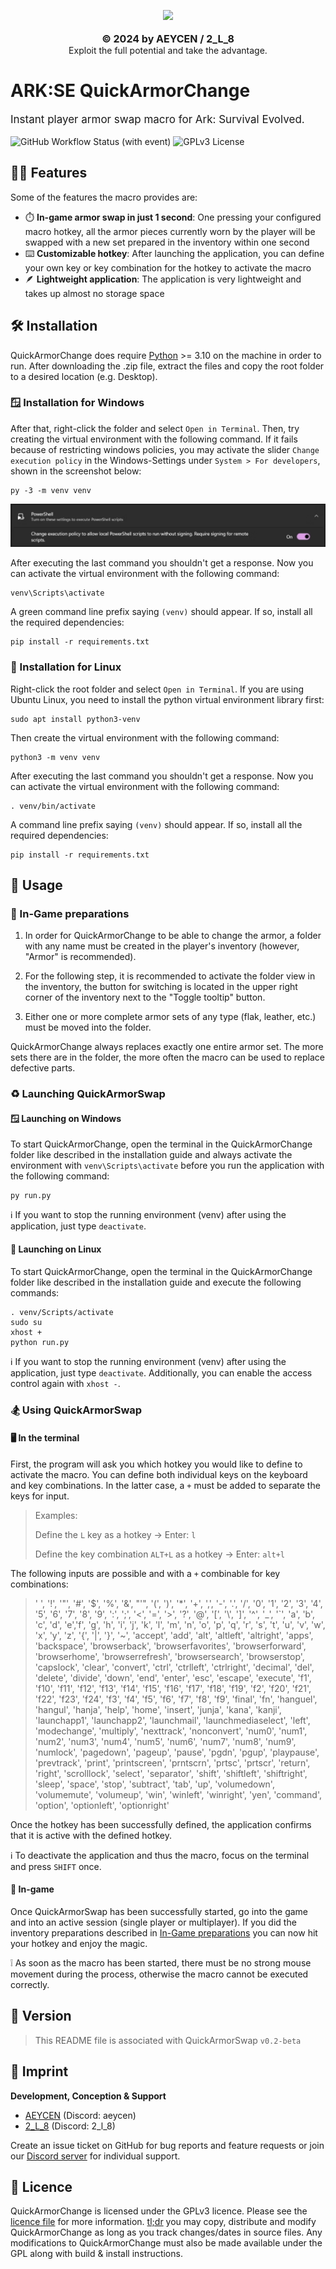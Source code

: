 <p align="center">
  <picture>
    <source
      width="256px"
      media="(prefers-color-scheme: dark)"
    >
    <img 
      src="app/static/img/quickArmorChange-full.png"
    >
  </picture>
  <br><br>
  <b style="font-size: 16px">© 2024 by AEYCEN / 2_L_8</b>
   <br>
   Exploit the full potential and take the advantage.
</p>

# ARK:SE QuickArmorChange

<p style="font-size: 17px">Instant player armor swap macro for Ark: Survival Evolved.</p>

![GitHub Workflow Status (with event)](https://img.shields.io/github/actions/workflow/status/ReVanced/revanced-patches/release.yml)
![GPLv3 License](https://img.shields.io/badge/License-GPL%20v3-yellow.svg)


## 💪🏼 Features

Some of the features the macro provides are:

* ⏱️ **In-game armor swap in just 1 second**: One pressing your configured macro hotkey, all the armor pieces currently worn by the player will be swapped with a new set prepared in the inventory within one second
* ⌨️ **Customizable hotkey**: After launching the application, you can define your own key or key combination for the hotkey to activate the macro
* 🪶 **Lightweight application**: The application is very lightweight and takes up almost no storage space


## 🛠️ Installation

QuickArmorChange does require [Python](https://www.python.org/downloads/) >= 3.10 on the machine in order to run.
After downloading the .zip file, extract the files and copy the root folder to a desired location (e.g. Desktop).


### 🪟 Installation for Windows

After that, right-click the folder and select `Open in Terminal`. 
Then, try creating the virtual environment with the following command. 
If it fails because of restricting windows policies, you may activate the slider `Change execution policy` in the Windows-Settings under `System > For developers`, shown in the screenshot below:

    py -3 -m venv venv

![PowerShellSlider](img/settings_powerShellSlider.png)

After executing the last command you shouldn't get a response. Now you can activate the virtual environment with the following command:

    venv\Scripts\activate

A green command line prefix saying `(venv)` should appear. If so, install all the required dependencies:

    pip install -r requirements.txt


### 🐧 Installation for Linux

Right-click the root folder and select `Open in Terminal`.
If you are using Ubuntu Linux, you need to install the python virtual environment library first:

    sudo apt install python3-venv

Then create the virtual environment with the following command:

    python3 -m venv venv

After executing the last command you shouldn't get a response. Now you can activate the virtual environment with the following command:

    . venv/bin/activate

A command line prefix saying `(venv)` should appear. If so, install all the required dependencies:

    pip install -r requirements.txt


## 🚀 Usage

### 🦖 In-Game preparations
<a name="in-game-preparations"></a>

1. In order for QuickArmorChange to be able to change the armor, a folder with any name must be created in the player's inventory (however, "Armor" is recommended). 

2. For the following step, it is recommended to activate the folder view in the inventory, the button for switching is located in the upper right corner of the inventory next to the "Toggle tooltip" button.

3. Either one or more complete armor sets of any type (flak, leather, etc.) must be moved into the folder.

QuickArmorChange always replaces exactly one entire armor set.
The more sets there are in the folder, the more often the macro can be used to replace defective parts.


### ♻️ Launching QuickArmorSwap

#### 🪟 Launching on Windows

To start QuickArmorChange, open the terminal in the QuickArmorChange folder like described in the installation guide and always activate the environment with `venv\Scripts\activate` before you run the application with the following command:

    py run.py

ℹ️ If you want to stop the running environment (venv) after using the application, just type `deactivate`.


#### 🐧 Launching on Linux

To start QuickArmorChange, open the terminal in the QuickArmorChange folder like described in the installation guide and execute the following commands:

    . venv/Scripts/activate
    sudo su
    xhost +
    python run.py

ℹ️ If you want to stop the running environment (venv) after using the application, just type `deactivate`. Additionally, you can enable the access control again with `xhost -`.


### 🏂 Using QuickArmorSwap

#### 🖥️ In the terminal

First, the program will ask you which hotkey you would like to define to activate the macro.
You can define both individual keys on the keyboard and key combinations.
In the latter case, a `+` must be added to separate the keys for input.

> Examples:
> 
> Define the `L` key as a hotkey -> Enter: `l`
> 
> Define the key combination `ALT+L` as a hotkey -> Enter: `alt+l`

The following inputs are possible and with a `+` combinable for key combinations:
 
> ' ', '!', '"', '#', '$', '%', '&', "'", '(',
')', '*', '+', ',', '-', '.', '/', '0', '1', '2', '3', '4', '5', '6', '7',
'8', '9', ':', ';', '<', '=', '>', '?', '@', '[', '\\', ']', '^', '_', '`',
'a', 'b', 'c', 'd', 'e','f', 'g', 'h', 'i', 'j', 'k', 'l', 'm', 'n', 'o',
'p', 'q', 'r', 's', 't', 'u', 'v', 'w', 'x', 'y', 'z', '{', '|', '}', '~',
'accept', 'add', 'alt', 'altleft', 'altright', 'apps', 'backspace',
'browserback', 'browserfavorites', 'browserforward', 'browserhome',
'browserrefresh', 'browsersearch', 'browserstop', 'capslock', 'clear',
'convert', 'ctrl', 'ctrlleft', 'ctrlright', 'decimal', 'del', 'delete',
'divide', 'down', 'end', 'enter', 'esc', 'escape', 'execute', 'f1', 'f10',
'f11', 'f12', 'f13', 'f14', 'f15', 'f16', 'f17', 'f18', 'f19', 'f2', 'f20',
'f21', 'f22', 'f23', 'f24', 'f3', 'f4', 'f5', 'f6', 'f7', 'f8', 'f9',
'final', 'fn', 'hanguel', 'hangul', 'hanja', 'help', 'home', 'insert', 'junja',
'kana', 'kanji', 'launchapp1', 'launchapp2', 'launchmail',
'launchmediaselect', 'left', 'modechange', 'multiply', 'nexttrack',
'nonconvert', 'num0', 'num1', 'num2', 'num3', 'num4', 'num5', 'num6',
'num7', 'num8', 'num9', 'numlock', 'pagedown', 'pageup', 'pause', 'pgdn',
'pgup', 'playpause', 'prevtrack', 'print', 'printscreen', 'prntscrn',
'prtsc', 'prtscr', 'return', 'right', 'scrolllock', 'select', 'separator',
'shift', 'shiftleft', 'shiftright', 'sleep', 'space', 'stop', 'subtract', 'tab',
'up', 'volumedown', 'volumemute', 'volumeup', 'win', 'winleft', 'winright', 'yen',
'command', 'option', 'optionleft', 'optionright'

Once the hotkey has been successfully defined, the application confirms that it is active with the defined hotkey.

ℹ️ To deactivate the application and thus the macro, focus on the terminal and press `SHIFT` once.


#### 🦖 In-game

Once QuickArmorSwap has been successfully started, go into the game and into an active session (single player or multiplayer).
If you did the inventory preparations described in [In-Game preparations](#-in-game-preparations) you can now hit your hotkey and enjoy the magic.

❕ As soon as the macro has been started, there must be no strong mouse movement during the process, otherwise the macro cannot be executed correctly.

## 🔰 Version

> This README file is associated with QuickArmorSwap `v0.2-beta`


## 📖 Imprint

**Development, Conception & Support**
- [AEYCEN](https://github.com/AEYCEN) (Discord: aeycen)
- [2_L_8](https://github.com/2-L-8) (Discord: 2_l_8)

Create an issue ticket on GitHub for bug reports and feature requests or join our [Discord server](https://discord.gg/N55gSQcVEC) for individual support.


## 📜 Licence

QuickArmorChange is licensed under the GPLv3 licence. Please see the [licence file](LICENSE) for more information.
[tl;dr](https://www.tldrlegal.com/license/gnu-general-public-license-v3-gpl-3) you may copy, distribute and modify QuickArmorChange as long as you track changes/dates in source files.
Any modifications to QuickArmorChange must also be made available under the GPL along with build & install instructions.
